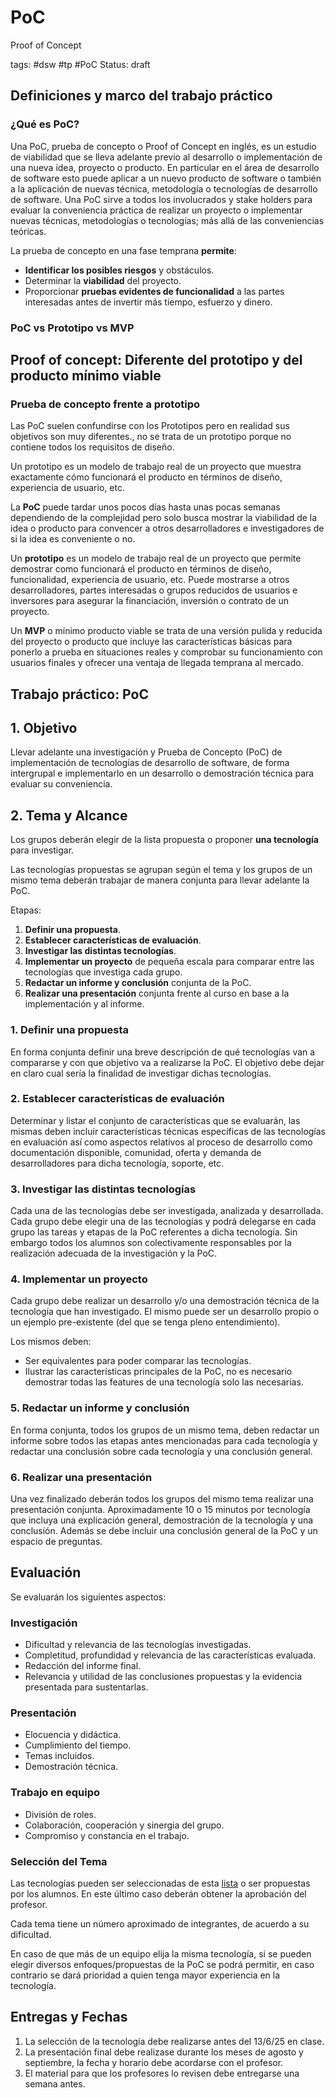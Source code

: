 # PoC
Proof of Concept

tags: #dsw #tp #PoC
Status: draft
## Definiciones y marco del trabajo práctico

### ¿Qué es PoC?
Una PoC, prueba de concepto o Proof of Concept en inglés, es un estudio de viabilidad que se lleva adelante previo al desarrollo o implementación de una nueva idea, proyecto o producto. En particular en el área de desarrollo de software esto puede aplicar a un nuevo producto de software o también a la aplicación de nuevas técnica, metodología o tecnologías de desarrollo de software. Una PoC sirve a todos los involucrados y stake holders para evaluar la conveniencia práctica de realizar un proyecto o implementar nuevas técnicas, metodologías o tecnologías; más allá de las conveniencias teóricas.

La prueba de concepto en una fase temprana **permite**:

- **Identificar los posibles riesgos** y obstáculos.
- Determinar la **viabilidad** del proyecto.
- Proporcionar **pruebas evidentes de funcionalidad** a las partes interesadas antes de invertir más tiempo, esfuerzo y dinero.

### PoC vs Prototipo vs MVP
## Proof of concept: Diferente del prototipo y del producto mínimo viable

### Prueba de concepto frente a prototipo

Las PoC suelen confundirse con los Prototipos pero en realidad sus objetivos son muy diferentes., no se trata de un prototipo porque no contiene todos los requisitos de diseño.

Un prototipo es un modelo de trabajo real de un proyecto que muestra exactamente cómo funcionará el producto en términos de diseño, experiencia de usuario, etc.

La **PoC** puede tardar unos pocos días hasta unas pocas semanas dependiendo de la complejidad pero solo busca mostrar la viabilidad de la idea o producto para convencer a otros desarrolladores e investigadores de si la idea es conveniente o no.

Un **prototipo** es un modelo de trabajo real de un proyecto que permite demostrar como funcionará el producto en términos de diseño, funcionalidad, experiencia de usuario, etc. Puede mostrarse a otros desarrolladores, partes interesadas o grupos reducidos de usuarios e inversores para asegurar la financiación, inversión o contrato de un proyecto.

Un **MVP** o mínimo producto viable se trata de una versión pulida y reducida del proyecto o producto que incluye las características básicas para ponerlo a prueba en situaciones reales y comprobar su funcionamiento con usuarios finales y ofrecer una ventaja de llegada temprana al mercado.

## Trabajo práctico: PoC
## 1. Objetivo

Llevar adelante una investigación y Prueba de Concepto (PoC) de implementación de tecnologías de desarrollo de software, de forma intergrupal e implementarlo en un desarrollo o demostración técnica para evaluar su conveniencia.

## 2. Tema y Alcance

Los grupos deberán elegir de la lista propuesta o proponer **una tecnología** para investigar.

Las tecnologías propuestas se agrupan según el tema y los grupos de un mismo tema deberán trabajar de manera conjunta para llevar adelante la PoC.

Etapas:
1. **Definir una propuesta**.
2. **Establecer características de evaluación**.
3. **Investigar las distintas tecnologías**.
4. **Implementar un proyecto** de pequeña escala para comparar entre las tecnologías que investiga cada grupo.
5. **Redactar un informe y conclusión** conjunta de la PoC.
6. **Realizar una presentación** conjunta frente al curso en base a la implementación y al informe.

### 1. Definir una propuesta
En forma conjunta definir una breve descripción de qué tecnologías van a compararse y con que objetivo va a realizarse la PoC. El objetivo debe dejar en claro cual sería la finalidad de investigar dichas tecnologías.
### 2. Establecer características de evaluación
Determinar y listar el conjunto de características que se evaluarán, las mismas deben incluir características técnicas específicas de las tecnologías en evaluación así como aspectos relativos al proceso de desarrollo como documentación disponible, comunidad, oferta y demanda de desarrolladores para dicha tecnología, soporte, etc. 
### 3. Investigar las distintas tecnologías
Cada una de las tecnologías debe ser investigada, analizada y desarrollada. Cada grupo debe elegir una de las tecnologías y podrá delegarse en cada grupo las tareas y etapas de la PoC referentes a dicha tecnología. Sin embargo todos los alumnos son colectivamente responsables por la realización adecuada de la investigación y la PoC.

### 4. Implementar un proyecto
Cada grupo debe realizar un desarrollo y/o una demostración técnica de la tecnología que han investigado. El mismo puede ser un desarrollo propio o un ejemplo pre-existente (del que se tenga pleno entendimiento).

Los mismos deben:
* Ser equivalentes para poder comparar las tecnologías.
* Ilustrar las características principales de la PoC, no es necesario demostrar todas las features de una tecnología solo las necesarias.
### 5. Redactar un informe y conclusión
En forma conjunta, todos los grupos de un mismo tema, deben redactar un informe sobre todos las etapas antes mencionadas para cada tecnología y redactar una conclusión sobre cada tecnología y una conclusión general.
### 6. Realizar una presentación
Una vez finalizado deberán todos los grupos del mismo tema realizar una presentación conjunta. Aproximadamente 10 o 15 minutos por tecnología que incluya una explicación general, demostración de la tecnología y una conclusión. Además se debe incluir una conclusión general de la PoC y un espacio de preguntas.

## Evaluación
Se evaluarán los siguientes aspectos:
### Investigación
* Dificultad y relevancia de las tecnologías investigadas.
* Completitud, profundidad y relevancia de las características evaluada.
* Redacción del informe final.
* Relevancia y utilidad de las conclusiones propuestas y la evidencia presentada para sustentarlas.

### Presentación
* Elocuencia y didáctica.
* Cumplimiento del tiempo.
* Temas incluidos.
* Demostración técnica.

### Trabajo en equipo
* División de roles.
* Colaboración, cooperación y sinergia del grupo.
* Compromiso y constancia en el trabajo.

### Selección del Tema
Las tecnologías pueden ser seleccionadas de esta [lista](https://docs.google.com/spreadsheets/d/1rqGwT-Z7qJogcAF3XjwOKeKgggHSupzmtirS8teii-c/edit?usp=sharing) o ser propuestas por los alumnos. En este último caso deberán obtener la aprobación del profesor.

Cada tema tiene un número aproximado de integrantes, de acuerdo a su dificultad.

En caso de que más de un equipo elija la misma tecnología, si se pueden elegir diversos enfoques/propuestas de la PoC se podrá permitir, en caso contrario se dará prioridad a quien tenga mayor experiencia en la tecnología.

## Entregas y Fechas

1. La selección de la tecnología debe realizarse antes del 13/6/25 en clase.
2. La presentación final debe realizase durante los meses de agosto y septiembre, la fecha y horario debe acordarse con el profesor.
3. El material para que los profesores lo revisen debe entregarse una semana antes.
